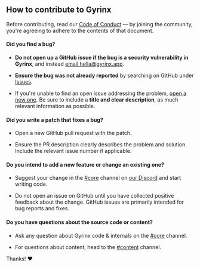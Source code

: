 ## How to contribute to Gyrinx

Before contributing, read our [Code of Conduct](./CODE-OF-CONDUCT.md) — by joining the community, you're agreeing to adhere to the contents of that document.

#### **Did you find a bug?**

- **Do not open up a GitHub issue if the bug is a security vulnerability
  in Gyrinx**, and instead [email hella@gyrinx.app](mailto:hello@gyrinx.app).

- **Ensure the bug was not already reported** by searching on GitHub under [Issues](https://github.com/gyrinx-app/gyrinx/issues).

- If you're unable to find an open issue addressing the problem, [open a new one](https://github.com/gyrinx-app/gyrinx/issues/new). Be sure to include a **title and clear description**, as much relevant information as possible.

#### **Did you write a patch that fixes a bug?**

- Open a new GitHub pull request with the patch.

- Ensure the PR description clearly describes the problem and solution. Include the relevant issue number if applicable.

#### **Do you intend to add a new feature or change an existing one?**

- Suggest your change in the [#core](https://discord.com/channels/1337524316987985963/1337860878782955590) channel on [our Discord](https://discord.gg/jamrJPYC) and start writing code.

- Do not open an issue on GitHub until you have collected positive feedback about the change. GitHub issues are primarily intended for bug reports and fixes.

#### **Do you have questions about the source code or content?**

- Ask any question about Gyrinx code & internals on the [#core](https://discord.com/channels/1337524316987985963/1337860878782955590) channel.

- For questions about content, head to the [#content](https://discord.com/channels/1337524316987985963/1337526710911897651) channel.

Thanks! :heart:
